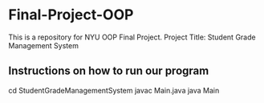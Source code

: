 # Final-Project-OOP
This is a repository for NYU OOP Final Project. Project Title: Student Grade Management System

## Instructions on how to run our program
cd StudentGradeManagementSystem
javac Main.java
java Main